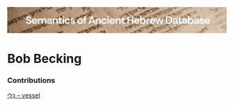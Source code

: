 <html><body><img id="banner" src="../../images/banners/banner.png" alt="banner" /></body></html>

# **Bob Becking**


### Contributions
[כְּלִי – vessel](../words/kli.md)<br>